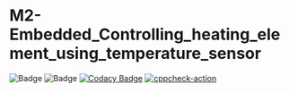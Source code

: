 # M2-Embedded_Controlling_heating_element_using_temperature_sensor
![Badge](https://api.codiga.io/project/30161/score/svg)
![Badge](https://api.codiga.io/project/30161/status/svg)
[![Codacy Badge](https://app.codacy.com/project/badge/Grade/982b140982714c48b08c083d0ca0f076)](https://www.codacy.com/gh/udaybobby0/M2-Embedded_Controlling_heating_element_using_temperature_sensor/dashboard?utm_source=github.com&amp;utm_medium=referral&amp;utm_content=udaybobby0/M2-Embedded_Controlling_heating_element_using_temperature_sensor&amp;utm_campaign=Badge_Grade)
[![cppcheck-action](https://github.com/udaybobby0/M2-Embedded_Controlling_heating_element_using_temperature_sensor/actions/workflows/main.yml/badge.svg)](https://github.com/udaybobby0/M2-Embedded_Controlling_heating_element_using_temperature_sensor/actions/workflows/main.yml)
